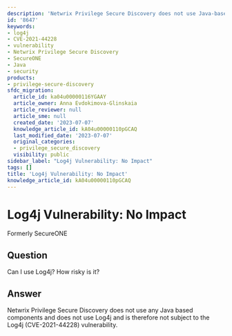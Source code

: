 ```yaml
---
description: 'Netwrix Privilege Secure Discovery does not use Java-based components or Log4j and is not affected by the Log4j vulnerability (CVE-2021-44228).'
id: '8647'
keywords:
- log4j
- CVE-2021-44228
- vulnerability
- Netwrix Privilege Secure Discovery
- SecureONE
- Java
- security
products:
- privilege-secure-discovery
sfdc_migration:
  article_id: ka04u00000116YGAAY
  article_owner: Anna Evdokimova-Glinskaia
  article_reviewer: null
  article_sme: null
  created_date: '2023-07-07'
  knowledge_article_id: kA04u00000110pGCAQ
  last_modified_date: '2023-07-07'
  original_categories:
  - privilege_secure_discovery
  visibility: public
sidebar_label: "Log4j Vulnerability: No Impact"
tags: []
title: 'Log4j Vulnerability: No Impact'
knowledge_article_id: kA04u00000110pGCAQ
---
```


# Log4j Vulnerability: No Impact

Formerly SecureONE

## Question
Can I use Log4j? How risky is it?

## Answer
Netwrix Privilege Secure Discovery does not use any Java based components and does not use Log4j and is therefore not subject to the Log4j (CVE-2021-44228) vulnerability.